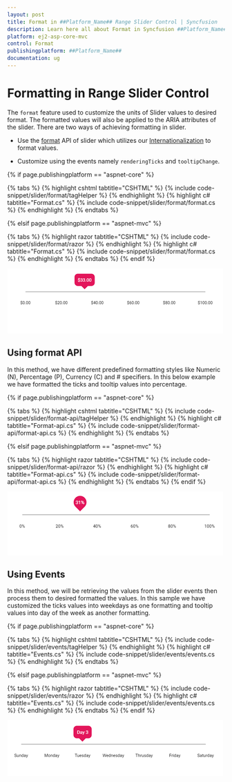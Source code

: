 ```yaml
---
layout: post
title: Format in ##Platform_Name## Range Slider Control | Syncfusion
description: Learn here all about Format in Syncfusion ##Platform_Name## Range Slider control of Syncfusion Essential JS 2 and more.
platform: ej2-asp-core-mvc
control: Format
publishingplatform: ##Platform_Name##
documentation: ug
---
```



# Formatting in Range Slider Control

The `format` feature used to customize the units of Slider values to desired format. The formatted values will also be applied to the ARIA attributes of the slider. There are two ways of achieving formatting in slider.

* Use the [format](https://ej2.syncfusion.com/documentation/slider/api-tooltipData.html?lang=es5#format) API of slider which utilizes our [Internationalization](../common/internationalization#loading-culture-data) to format values.

* Customize using the events namely `renderingTicks` and `tooltipChange`.

{% if page.publishingplatform == "aspnet-core" %}

{% tabs %}
{% highlight cshtml tabtitle="CSHTML" %}
{% include code-snippet/slider/format/tagHelper %}
{% endhighlight %}
{% highlight c# tabtitle="Format.cs" %}
{% include code-snippet/slider/format/format.cs %}
{% endhighlight %}
{% endtabs %}

{% elsif page.publishingplatform == "aspnet-mvc" %}

{% tabs %}
{% highlight razor tabtitle="CSHTML" %}
{% include code-snippet/slider/format/razor %}
{% endhighlight %}
{% highlight c# tabtitle="Format.cs" %}
{% include code-snippet/slider/format/format.cs %}
{% endhighlight %}
{% endtabs %}
{% endif %}



![ASP .NET Core - Slider - Format](./images/slider-format.png)

## Using format API

In this method, we have different predefined formatting styles like Numeric (N), Percentage (P), Currency (C) and # specifiers. In this below example we have formatted the ticks and tooltip values into percentage.

{% if page.publishingplatform == "aspnet-core" %}

{% tabs %}
{% highlight cshtml tabtitle="CSHTML" %}
{% include code-snippet/slider/format-api/tagHelper %}
{% endhighlight %}
{% highlight c# tabtitle="Format-api.cs" %}
{% include code-snippet/slider/format-api/format-api.cs %}
{% endhighlight %}
{% endtabs %}

{% elsif page.publishingplatform == "aspnet-mvc" %}

{% tabs %}
{% highlight razor tabtitle="CSHTML" %}
{% include code-snippet/slider/format-api/razor %}
{% endhighlight %}
{% highlight c# tabtitle="Format-api.cs" %}
{% include code-snippet/slider/format-api/format-api.cs %}
{% endhighlight %}
{% endtabs %}
{% endif %}



![ASP .NET Core - Slider - Format API](./images/slider-format-api.png)

## Using Events

In this method, we will be retrieving the values from the slider events then process them to desired formatted the values. In this sample we have customized the ticks values into weekdays as one formatting and tooltip values into day of the week as another formatting.

{% if page.publishingplatform == "aspnet-core" %}

{% tabs %}
{% highlight cshtml tabtitle="CSHTML" %}
{% include code-snippet/slider/events/tagHelper %}
{% endhighlight %}
{% highlight c# tabtitle="Events.cs" %}
{% include code-snippet/slider/events/events.cs %}
{% endhighlight %}
{% endtabs %}

{% elsif page.publishingplatform == "aspnet-mvc" %}

{% tabs %}
{% highlight razor tabtitle="CSHTML" %}
{% include code-snippet/slider/events/razor %}
{% endhighlight %}
{% highlight c# tabtitle="Events.cs" %}
{% include code-snippet/slider/events/events.cs %}
{% endhighlight %}
{% endtabs %}
{% endif %}



![ASP .NET Core - Slider - Events](./images/slider-events.png)